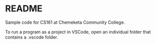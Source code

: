 # README #

Sample code for CS161 at Chemeketa Community College.

To run a program as a project in VSCode, open an individual folder that contains
a .vscode folder. 
